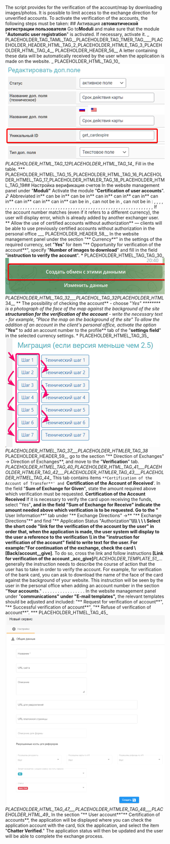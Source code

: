 The script provides for the verification of the account/map by downloading images/photos. It is possible to limit access to the exchange direction for unverified accounts. To activate the verification of the accounts, the following steps must be taken: ## Активация а**втоматической регистрации пользователя** Go to**Moduli** and make sure that the module "**Automatic user registration**" is activated. If necessary, activate it. _ PLACEHOLDER_TAG_TAML_TAG__PLACEHOLDER_TAG_TMER_TAG____PLACEHOLDER_HEADER_HTML_TAG_2_PLACEHOLDER_HTMLE_TAG_3_PLACEHOLDER_HTML_TAG_4__ PLACEHOLDER_HEADER_56__ A letter containing these data will be automatically received by the user when the application is made on the website. _ PLACEHOLDER_HTML_TAG_10_<img src="../../.GitBook/assets/image (790).png" alt="">_PLACEHOLDER_HTML_TAG_12_</figcaption>_PLACEHOLDER_HTML_TAG_14__ Fill in the table. *** PLACEHOLDER_HTMEL_TAG_15_PLACEHOLDER_HTML_TAG_16_PLACEHOLDER_HTMEL_TAG_17_PLACEHOLDER_HTMLER_TAG_18_PLACEHOLDER_HTML_TAG_19## Настройка верификация счетов In the website management panel under "**Moduli"** Activate the module "**Certification of user accounts**". ♪ Abbreviated in** can be in** can be in** can in** can in** can in** can in** can in** can in** can in** can be in , can not be in , can not be in : , , , , , , , , , , , , , , , , , , , , , , , , , , , , , , , , , , , , , , , , , , , , , , , , , , , , , , , , , , , , , , , If the account number matches (even if it refers to a different currency), the user will display error, which is already added by another exchanger user. ** Allow the use of certified accounts without authorization** — clients will be able to use previously certified accounts without authorization in the personal office ___ PLACEHOLDER_HEADER_58__ In the website management panel under the section "** Currency**" in the settings of the required currency, set "**Yes**" for item "** Opportunity for verification of the account**", specify "**Number of images to download**" and fill in the field "**instruction to verify the account**". * PLACEHOLDER_HTMEL_TAG_TAG_30_<img src="../../.GitBook/assets/image (1100).png" alt="">_PLACEHOLDER_HTML_TAG_32___PLACEHOL_TAG_32_</figcaption>_PLACEHOLDER_HTML_ 34__ ** The possibility of checking the account** - choose "**Yes" ******** is a photograph of the face of the map against the background of the site* **structuration for the verification of the account** - write the necessary text - for example, "Place the map on the background of the site" To allow the addition of an account in the client's personal office, activate the option "**Yes"*** to add an account number to the profile** tab of the "**settings field**" in the selected currency settings. * PLACEHOLDER_HTMEL_TAG_35_<img src="../../.GitBook/assets/image (1787).png" alt="">_PLACEHOLDER_HTMEL_TAG_37___PLACEHOLDER_HTMLER_TAG_38_</figure> PLACEHOLDER_HEADER_59__ go to the section "** Direction of Exchanges" -> Direction of Exchanges**, and move to the "**Verification**" tab. _PLACEHOLDER_HTMEL_TAG_40_PLACEHOLDER_HTML_TAG_41___PLACEHOLDER_HTMLER_TAG_42___PLACEHOLDER_HTMLER_TAG_43___PLACEHOLDER_HTMEL_TAG_44__ This tab contains items `**Certification of the Account of Transfer**' and `**Certification of the Account of Received**'. In the field "**Sum of Exchange for Given**", state the amount required above which verification must be requested. **Certification of the Account Received** If it is necessary to verify the card upon receiving the funds, select "Yes"**, and in the field "**Sum of Exchange for Receive**" indicate the amount needed above which verification is to be requested. Go to the "** User Information**" tab under "** Exchange Directions" ->** "** Exchange Directions"** and find "** Application Status "Authorization"**\\\\\\\ \ \ \ Select the short code "**link for the verification of the account by the user**" in order that, when the application is made, the user system will display to the user a reference to the verification \\\ in the "**instruction for verification of the account**" field to write text for the user. For example:\"For continuation of the exchange, check the card \\[Back/account__give]**. To do so, cross the link and follow instructions **\[Link for verification of the account \_acc\_give]**_PLACEHOLDER_TEMPLATE_51__... generally the instruction needs to describe the course of action that the user has to take in order to verify the account. For example, for verification of the bank card, you can ask to download the name of the face of the card against the background of your website. This instruction will be seen by the user in the personal office when adding an account number in the section "**Your accounts**." . . . . . . . . . . . . . . . . . In the website management panel under "**communications" under "E-mail templates",** the relevant templates should be adjusted and included: "** Request for verification of account**", "** Successful verification of account**", "** Refuse of verification of account**". *** PLACEHOLDER_HTMEL_TAG_45_<img src="../../.GitBook/assets/image (798).png" alt="">_PLACEHOLDER_HTML_TAG_47___PLACEHOLDER_HTMLER_TAG_48___PLACEHOLDER_HTML_49__ In the section "** User account**"** Certification of accounts**, the application will be displayed where you can check the application account with the card, tick the application, and select the item "**Chatter Verified**." The application status will then be updated and the user will be able to complete the exchange process.